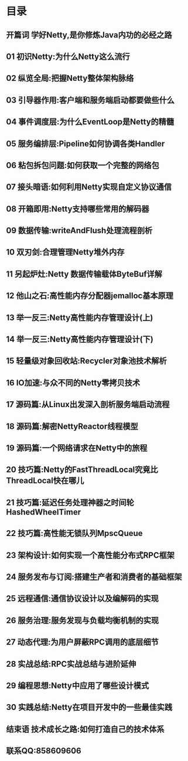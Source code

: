 # 目录

## 开篇词 学好Netty,是你修炼Java内功的必经之路
## 01 初识Netty:为什么Netty这么流行
## 02 纵览全局:把握Netty整体架构脉络
## 03 引导器作用:客户端和服务端启动都要做些什么
## 04 事件调度层:为什么EventLoop是Netty的精髓
## 05 服务编排层:Pipeline如何协调各类Handler
## 06 粘包拆包问题:如何获取一个完整的网络包
## 07 接头暗语:如何利用Netty实现自定义协议通信
## 08 开箱即用:Netty支持哪些常用的解码器
## 09 数据传输:writeAndFlush处理流程剖析
## 10 双刃剑:合理管理Netty堆外内存
## 11 另起炉灶:Netty 数据传输载体ByteBuf详解
## 12 他山之石:高性能内存分配器jemalloc基本原理
## 13 举一反三:Netty高性能内存管理设计(上)
## 14 举一反三:Netty高性能内存管理设计(下)
## 15 轻量级对象回收站:Recycler对象池技术解析
## 16 IO加速:与众不同的Netty零拷贝技术
## 17 源码篇:从Linux出发深入剖析服务端启动流程
## 18 源码篇:解密NettyReactor线程模型
## 19 源码篇:一个网络请求在Netty中的旅程
## 20 技巧篇:Netty的FastThreadLocal究竟比ThreadLocal快在哪儿
## 21 技巧篇:延迟任务处理神器之时间轮HashedWheelTimer
## 22 技巧篇:高性能无锁队列MpscQueue
## 23 架构设计:如何实现一个高性能分布式RPC框架
## 24 服务发布与订阅:搭建生产者和消费者的基础框架
## 25 远程通信:通信协议设计以及编解码的实现
## 26 服务治理:服务发现与负载均衡机制的实现
## 27 动态代理:为用户屏蔽RPC调用的底层细节
## 28 实战总结:RPC实战总结与进阶延伸
## 29 编程思想:Netty中应用了哪些设计模式
## 30 实践总结:Netty在项目开发中的一些最佳实践
## 结束语 技术成长之路:如何打造自己的技术体系

## 联系QQ:858609606